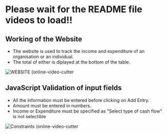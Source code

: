 # Please wait for the README file videos to load!!


## Working of the Website

* The website is used to track the income and expenditure of an organisation or an individual.
* The total of either is diplayed at the bottom of the table.
  
![WEBSITE (online-video-cutter](https://github.com/ISHA-2112/ISHA-DESAI-ISS-ASSIGNMENT/assets/89999331/9c6aca4f-e387-4d64-abeb-4c4bb5528227)

## JavaScript Validation of input fields

* All the information must be entered before clicking on Add Entry.
* Amount must be entered in numbers.
* Income or Expenditure must be specified as "Select type of cash flow" is not selectible
  
![Constraints (online-video-cutter](https://github.com/ISHA-2112/ISHA-DESAI-ISS-ASSIGNMENT/assets/89999331/0596f7b2-5769-4e7c-8a9c-a5d747a97acd)


